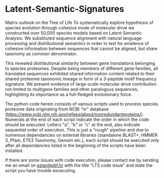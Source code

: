 # Latent-Semantic-Signatures
Matrix outlook on the Tree of Life
To systematically explore hypothesis of species evolution through cohesive mode of molecular drive we constructed over 50,000 species models based on Latent Semantic Analysis. We substituted sequence alignment with natural language processing and distributional semantics in order to test for existence of cohesive information between sequences that cannot be aligned, but share taxonomy as common denominator. 

This revealed distributional similarity between gene translations belonging to species proteomes. Despite being members of different gene families, all translated sequences exhibited shared information content related to their shared proteome taxonomic lineage in form of a 3-peptide motif frequency signature. We present evidence of large-scale molecular drive contribution not limited to multigene families and other paralogous sequences, highlighting its importance as a full-fledged evolutionary force.

The python code herein consists of various scripts used to process species proteome data originating from NCBI "nr" database (https://www.ncbi.nlm.nih.gov/refseq/about/nonredundantproteins/). Numerals at the end of each script indicate the order in which the code should be executed. Letters "a", "b" or "c" at the end, also indicate sequential order of execution. This is just a "rough" pipeline and due to numerous dependancies on external libraries (standalone BLAST+, HMMER 3, Pfam, ETE3 Taxonomy, Gensim etc.), each script should be executed only after all dependancies listed in the beginning of the scripts have been installed.  

If there are some issues with code execution, please contact me by sending me an email on astar@pbf.hr with the title "LTS code issue" and state the script you have trouble excecuting. 
